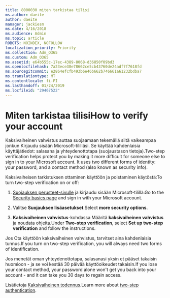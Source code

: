 ```yaml
---
title: 8000030 miten tarkistaa tilisi
ms.author: daeite
author: daeite
manager: jackiesm
ms.date: 4/16/2018
ms.audience: Admin
ms.topic: article
ROBOTS: NOINDEX, NOFOLLOW
localization_priority: Priority
ms.collection: Adm_O365
ms.custom: Adm_O365
ms.assetid: e64b555c-17ec-4389-8068-d36850f09bd3
ms.openlocfilehash: 7a23ece38e78662ce5cb43760de24adf7f7618fd
ms.sourcegitcommit: e2864efcfb493b6e46b662b746661a61232bdba7
ms.translationtype: MT
ms.contentlocale: fi-FI
ms.lasthandoff: 01/24/2019
ms.locfileid: "29467522"
---
```

# <a name="how-to-verify-your-account"></a><span data-ttu-id="1624e-102">Miten tarkistaa tilisi</span><span class="sxs-lookup"><span data-stu-id="1624e-102">How to verify your account</span></span>

<span data-ttu-id="1624e-p101">Kaksivaiheinen vahvistus auttaa suojaamaan tekemällä siitä vaikeampaa jonkun Kirjaudu sisään Microsoft-tililläsi. Se käyttää kahdenlaisia käyttäjätiedot: salasana ja yhteydenottotapa (suojaustason tietoja).</span><span class="sxs-lookup"><span data-stu-id="1624e-p101">Two-step verification helps protect you by making it more difficult for someone else to sign in to your Microsoft account. It uses two different forms of identity: your password, and a contact method (also known as security info).</span></span> 
  
<span data-ttu-id="1624e-105">Kaksivaiheisen tarkistuksen ottaminen käyttöön ja poistaminen käytöstä:</span><span class="sxs-lookup"><span data-stu-id="1624e-105">To turn two-step verification on or off:</span></span>
  
1. <span data-ttu-id="1624e-106">[Suojauksen perusteet-sivulle](https://go.microsoft.com/fwlink/?linkid=842325) ja kirjaudu sisään Microsoft-tilillä.</span><span class="sxs-lookup"><span data-stu-id="1624e-106">Go to the [Security basics page](https://go.microsoft.com/fwlink/?linkid=842325) and sign in with your Microsoft account.</span></span> 
    
2. <span data-ttu-id="1624e-107">Valitse **Suojauksen lisäasetukset**.</span><span class="sxs-lookup"><span data-stu-id="1624e-107">Select **more security options**.</span></span> 
    
3. <span data-ttu-id="1624e-108">**Kaksivaiheinen vahvistus**-kohdassa Määritä **kaksivaiheinen vahvistus** ja noudata ohjeita.</span><span class="sxs-lookup"><span data-stu-id="1624e-108">Under **Two-step verification**, select **Set up two-step verification** and follow the instructions.</span></span> 
    
<span data-ttu-id="1624e-109">Jos Ota käyttöön kaksivaiheinen vahvistus, tarvitset aina kahdenlaisia tunnus.</span><span class="sxs-lookup"><span data-stu-id="1624e-109">If you turn on two-step verification, you will always need two forms of identification.</span></span>
  
<span data-ttu-id="1624e-110">Jos menetät oman yhteydenottotapa, salasanasi yksin et pääset takaisin huomioon - ja se voi kestää 30 päivää käyttöoikeudet takaisin.</span><span class="sxs-lookup"><span data-stu-id="1624e-110">If you lose your contact method, your password alone won't get you back into your account - and it can take you 30 days to regain access.</span></span> 
  
<span data-ttu-id="1624e-111">Lisätietoja [Kaksivaiheinen todennus](https://go.microsoft.com/fwlink/?linkid=872270).</span><span class="sxs-lookup"><span data-stu-id="1624e-111">Learn more about [two-step authentication](https://go.microsoft.com/fwlink/?linkid=872270).</span></span>
  

